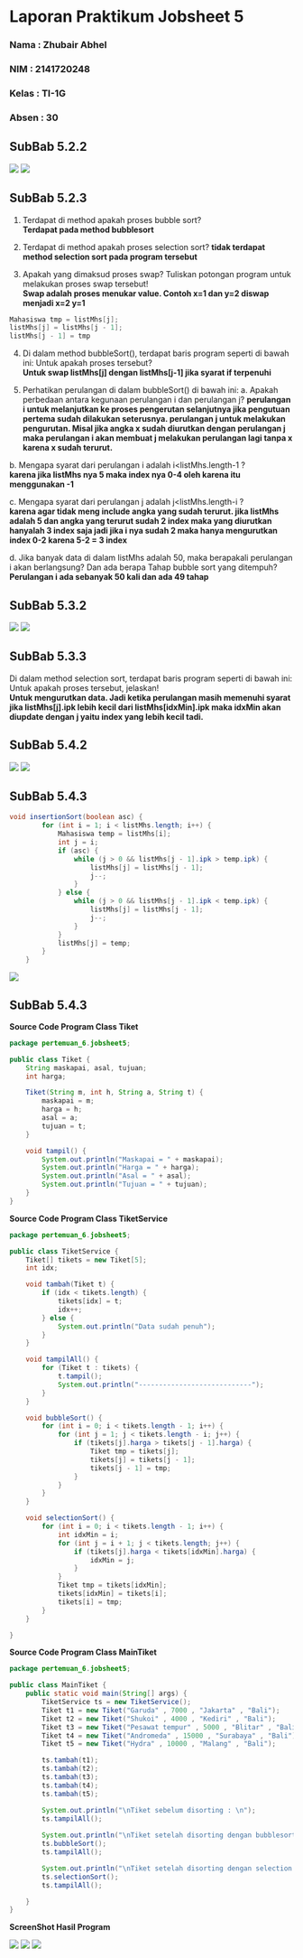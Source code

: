 # Laporan Praktikum Jobsheet 5
### Nama  : Zhubair Abhel
### NIM   : 2141720248
### Kelas : TI-1G
### Absen : 30

## **SubBab 5.2.2**  

<img src = img/praktikum1.png>
<img src = img/praktikum2.png>

## **SubBab 5.2.3**

1. Terdapat di method apakah proses bubble sort?  
**Terdapat pada method bubblesort**  

2. Terdapat di method apakah proses selection sort?
**tidak terdapat method selection sort pada program tersebut**  

3. Apakah yang dimaksud proses swap? Tuliskan potongan program untuk melakukan 
proses swap tersebut!  
**Swap adalah proses menukar value. Contoh x=1 dan y=2 diswap menjadi x=2 y=1**  
```java
Mahasiswa tmp = listMhs[j];
listMhs[j] = listMhs[j - 1];
listMhs[j - 1] = tmp
```  

4. Di dalam method bubbleSort(), terdapat baris program seperti di bawah ini:
Untuk apakah proses tersebut?  
**Untuk swap listMhs[j] dengan listMhs[j-1] jika syarat if terpenuhi**  

5. Perhatikan perulangan di dalam bubbleSort() di bawah ini:
a. Apakah perbedaan antara kegunaan perulangan i dan perulangan j? 
**perulangan i untuk melanjutkan ke proses pengerutan selanjutnya jika pengutuan pertema sudah dilakukan 
seterusnya. perulangan j untuk melakukan pengurutan. Misal jika angka x sudah diurutkan dengan perulangan j 
maka perulangan i akan membuat j melakukan perulangan lagi tanpa x karena x sudah terurut.**  

b. Mengapa syarat dari perulangan i adalah i<listMhs.length-1 ?  
**karena jika listMhs nya 5 maka index nya 0-4 oleh karena itu menggunakan -1**  

c. Mengapa syarat dari perulangan j adalah j<listMhs.length-i ?  
**karena agar tidak meng include angka yang sudah terurut. jika listMhs adalah 5
dan angka yang terurut sudah 2 index maka yang diurutkan hanyalah 3 index saja jadi 
jika i nya sudah 2 maka hanya mengurutkan index 0-2 karena 5-2 = 3 index**  

d. Jika banyak data di dalam listMhs adalah 50, maka berapakali perulangan i akan 
berlangsung? Dan ada berapa Tahap bubble sort yang ditempuh?  
**Perulangan i ada sebanyak 50 kali dan ada 49 tahap**  

## **SubBab 5.3.2**  

<img src = img/praktikum1.png>  
<img src = img/praktikum3.png>  

## **SubBab 5.3.3**  

Di dalam method selection sort, terdapat baris program seperti di bawah ini:
Untuk apakah proses tersebut, jelaskan!  
**Untuk mengurutkan data. Jadi ketika perulangan masih memenuhi syarat jika listMhs[j].ipk 
lebih kecil dari listMhs[idxMin].ipk maka idxMin akan diupdate dengan j yaitu index yang lebih 
kecil tadi.**  

## **SubBab 5.4.2**  

<img src = img/praktikum1.png>  
<img src = img/praktikum4.png>  

## **SubBab 5.4.3**  
```java
void insertionSort(boolean asc) {
        for (int i = 1; i < listMhs.length; i++) {
            Mahasiswa temp = listMhs[i];
            int j = i;
            if (asc) {
                while (j > 0 && listMhs[j - 1].ipk > temp.ipk) {
                    listMhs[j] = listMhs[j - 1];
                    j--;
                }
            } else {
                while (j > 0 && listMhs[j - 1].ipk < temp.ipk) {
                    listMhs[j] = listMhs[j - 1];
                    j--;
                }
            }
            listMhs[j] = temp;
        }
    }
```  
<img src = img/praktikum5.png>  

## **SubBab 5.4.3**  

**Source Code Program Class Tiket**  
```java
package pertemuan_6.jobsheet5;

public class Tiket {
    String maskapai, asal, tujuan;
    int harga;

    Tiket(String m, int h, String a, String t) {
        maskapai = m;
        harga = h;
        asal = a;
        tujuan = t;
    }

    void tampil() {
        System.out.println("Maskapai = " + maskapai);
        System.out.println("Harga = " + harga);
        System.out.println("Asal = " + asal);
        System.out.println("Tujuan = " + tujuan);
    }
}
```  
**Source Code Program Class TiketService**  
```java
package pertemuan_6.jobsheet5;

public class TiketService {
    Tiket[] tikets = new Tiket[5];
    int idx;

    void tambah(Tiket t) {
        if (idx < tikets.length) {
            tikets[idx] = t;
            idx++;
        } else {
            System.out.println("Data sudah penuh");
        }
    }

    void tampilAll() {
        for (Tiket t : tikets) {
            t.tampil();
            System.out.println("----------------------------");
        }
    }

    void bubbleSort() {
        for (int i = 0; i < tikets.length - 1; i++) {
            for (int j = 1; j < tikets.length - i; j++) {
                if (tikets[j].harga > tikets[j - 1].harga) {
                    Tiket tmp = tikets[j];
                    tikets[j] = tikets[j - 1];
                    tikets[j - 1] = tmp;
                }
            }
        }
    }

    void selectionSort() {
        for (int i = 0; i < tikets.length - 1; i++) {
            int idxMin = i;
            for (int j = i + 1; j < tikets.length; j++) {
                if (tikets[j].harga < tikets[idxMin].harga) {
                    idxMin = j;
                }
            }
            Tiket tmp = tikets[idxMin];
            tikets[idxMin] = tikets[i];
            tikets[i] = tmp;
        }
    }

}
```  

**Source Code Program Class MainTiket**  

```java
package pertemuan_6.jobsheet5;

public class MainTiket {
    public static void main(String[] args) {
        TiketService ts = new TiketService();
        Tiket t1 = new Tiket("Garuda" , 7000 , "Jakarta" , "Bali");
        Tiket t2 = new Tiket("Shukoi" , 4000 , "Kediri" , "Bali");
        Tiket t3 = new Tiket("Pesawat tempur" , 5000 , "Blitar" , "Bali");
        Tiket t4 = new Tiket("Andromeda" , 15000 , "Surabaya" , "Bali");
        Tiket t5 = new Tiket("Hydra" , 10000 , "Malang" , "Bali");

        ts.tambah(t1);
        ts.tambah(t2);
        ts.tambah(t3);
        ts.tambah(t4);
        ts.tambah(t5);

        System.out.println("\nTiket sebelum disorting : \n");
        ts.tampilAll();
        
        System.out.println("\nTiket setelah disorting dengan bubblesort\n");
        ts.bubbleSort();
        ts.tampilAll();

        System.out.println("\nTiket setelah disorting dengan selection sort\n");
        ts.selectionSort();
        ts.tampilAll();

    }
}
```  

**ScreenShot Hasil Program**  

<img src = img/latihan1.png>  
<img src = img/latihan2.png>  
<img src = img/latihan3.png>  